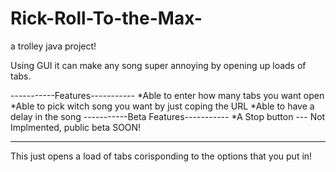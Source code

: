 # Rick-Roll-To-the-Max-
a trolley java project!

Using GUI it can make any song super annoying by opening up loads of tabs.

-----------Features-----------
*Able to enter how many tabs you want open
*Able to pick witch song you want by just coping the URL
*Able to have a delay in the song
-----------Beta Features-----------
*A Stop button --- Not Implmented, public beta SOON!

________________________________________________________________________________
This just opens a load of tabs corisponding to the options that you put in!

